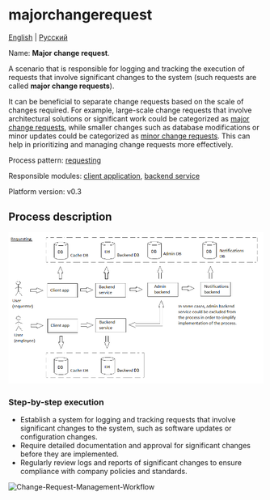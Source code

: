 # majorchangerequest

[English](majorchangerequest.md) | [Русский](majorchangerequest.ru.md)

Name: **Major change request**.

A scenario that is responsible for logging and tracking the execution of requests that involve significant changes to the system (such requests are called **major change requests**).

It can be beneficial to separate change requests based on the scale of changes required. 
For example, large-scale change requests that involve architectural solutions or significant work could be categorized as [major change requests](../admin/majorchangerequest.md), while smaller changes such as database modifications or minor updates could be categorized as [minor change requests](../admin/minorchangerequest.md). 
This can help in prioritizing and managing change requests more effectively.

Process pattern: [requesting](../../processpatterns/requesting.md)

Responsible modules: [client application](../../frontend/adminclient.md), [backend service](../../backend/adminbackend.md)

Platform version: v0.3

## Process description

![requesting_overall](../../img/processpatterns/requesting_overall.png)

### Step-by-step execution

- Establish a system for logging and tracking requests that involve significant changes to the system, such as software updates or configuration changes.
- Require detailed documentation and approval for significant changes before they are implemented.
- Regularly review logs and reports of significant changes to ensure compliance with company policies and standards.

![Change-Request-Management-Workflow](https://www.researchgate.net/profile/Zafar-Nasir/publication/224191064/figure/fig1/AS:302594669989893@1449155599842/Change-Request-Management-Workflow.png)
